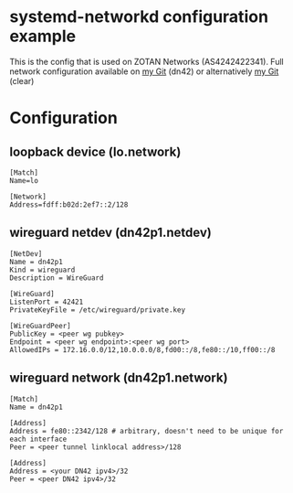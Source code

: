 # systemd-networkd configuration example
This is the config that is used on ZOTAN Networks (AS4242422341). Full network configuration available on [my Git](https://git.zotan.dn42/zotan/dn42) (dn42) or alternatively [my Git](https://git.prod.zotan.network/zotan/dn42) (clear)


# Configuration

## loopback device (lo.network)
```
[Match]
Name=lo

[Network]
Address=fdff:b02d:2ef7::2/128
```

## wireguard netdev (dn42p1.netdev)
```
[NetDev]
Name = dn42p1
Kind = wireguard
Description = WireGuard

[WireGuard]
ListenPort = 42421
PrivateKeyFile = /etc/wireguard/private.key

[WireGuardPeer]
PublicKey = <peer wg pubkey>
Endpoint = <peer wg endpoint>:<peer wg port>
AllowedIPs = 172.16.0.0/12,10.0.0.0/8,fd00::/8,fe80::/10,ff00::/8
```

## wireguard network (dn42p1.network)
```
[Match]
Name = dn42p1

[Address]
Address = fe80::2342/128 # arbitrary, doesn't need to be unique for each interface
Peer = <peer tunnel linklocal address>/128

[Address]
Address = <your DN42 ipv4>/32
Peer = <peer DN42 ipv4>/32

```

